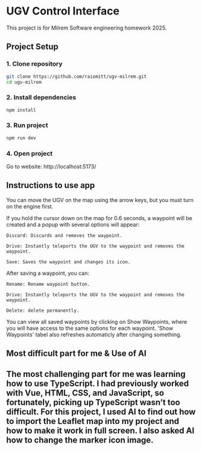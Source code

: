 # UGV Control Interface

This project is for Milrem Software engineering homework 2025.

## Project Setup

### 1. Clone repository

```bash
git clone https://github.com/raiomitt/ugv-milrem.git
cd ugv-milrem
```

### 2. Install dependencies

```sh
npm install
```

### 3. Run project

```sh
npm run dev
```

### 4. Open project

Go to website: http://localhost:5173/

## Instructions to use app

You can move the UGV on the map using the arrow keys, but you must turn on the engine first.

If you hold the cursor down on the map for 0.6 seconds, a waypoint will be created and a popup with several options will appear:

    Discard: Discards and removes the waypoint.

    Drive: Instantly teleports the UGV to the waypoint and removes the waypoint.

    Save: Saves the waypoint and changes its icon.

After saving a waypoint, you can:

    Rename: Rename waypoint button.

    Drive: Instantly teleports the UGV to the waypoint and removes the waypoint.

    Delete: delete permanently.

You can view all saved waypoints by clicking on Show Waypoints, where you will have access to the same options for each waypoint.
'Show Waypoints' tabel also refreshes automaticly after changing something.

## Most difficult part for me & Use of AI

The most challenging part for me was learning how to use TypeScript. I had previously worked with Vue, HTML, CSS, and JavaScript, so fortunately, picking up TypeScript wasn’t too difficult.
For this project, I used AI to find out how to import the Leaflet map into my project and how to make it work in full screen. I also asked AI how to change the marker icon image.
-
